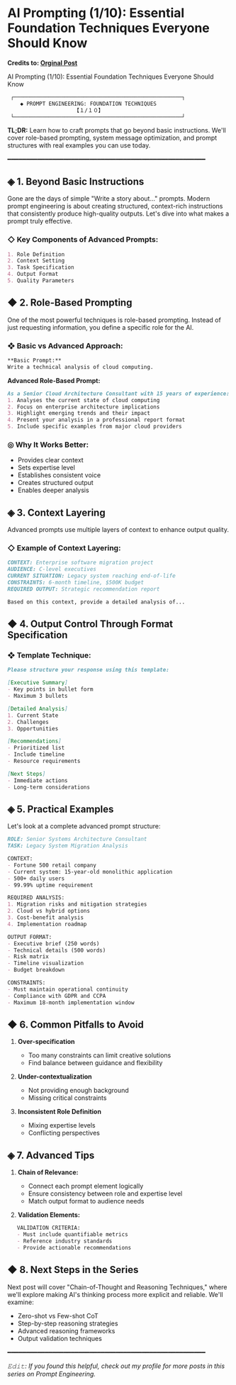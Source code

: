 # AI Prompting (1/10): Essential Foundation Techniques Everyone Should Know

**Credits to: [Orginal Post](https://www.reddit.com/r/PromptEngineering/s/PvHwfBau5x)**

AI Prompting (1/10): Essential Foundation Techniques Everyone Should Know

```markdown
 ┌─────────────────────────────────────────────────────┐
    ◆ 𝙿𝚁𝙾𝙼𝙿𝚃 𝙴𝙽𝙶𝙸𝙽𝙴𝙴𝚁𝙸𝙽𝙶: 𝙵𝙾𝚄𝙽𝙳𝙰𝚃𝙸𝙾𝙽 𝚃𝙴𝙲𝙷𝙽𝙸𝚀𝚄𝙴𝚂    
                     【１/１０】                      
 └─────────────────────────────────────────────────────┘
```
**TL;DR:** Learn how to craft prompts that go beyond basic instructions. We'll cover role-based prompting, system message optimization, and prompt structures with real examples you can use today.

━━━━━━━━━━━━━━━━━━━━━━━━━━━━━━━━━━━━━━━━━━━━━━━━━━━━━

## ◈ 1. Beyond Basic Instructions

Gone are the days of simple "Write a story about..." prompts. Modern prompt engineering is about creating structured, context-rich instructions that consistently produce high-quality outputs. Let's dive into what makes a prompt truly effective.

### ◇ Key Components of Advanced Prompts:
```markdown
1. Role Definition
2. Context Setting
3. Task Specification
4. Output Format
5. Quality Parameters
```
## ◆ 2. Role-Based Prompting

One of the most powerful techniques is role-based prompting. Instead of just requesting information, you define a specific role for the AI.

### ❖ Basic vs Advanced Approach:
```markdown
**Basic Prompt:**
Write a technical analysis of cloud computing.
```
**Advanced Role-Based Prompt:**
```markdown
As a Senior Cloud Architecture Consultant with 15 years of experience:
1. Analyses the current state of cloud computing
2. Focus on enterprise architecture implications
3. Highlight emerging trends and their impact
4. Present your analysis in a professional report format
5. Include specific examples from major cloud providers
```
### ◎ Why It Works Better:
- Provides clear context
- Sets expertise level
- Establishes consistent voice
- Creates structured output
- Enables deeper analysis

## ◈ 3. Context Layering

Advanced prompts use multiple layers of context to enhance output quality.

### ◇ Example of Context Layering:
```markdown
CONTEXT: Enterprise software migration project
AUDIENCE: C-level executives
CURRENT SITUATION: Legacy system reaching end-of-life
CONSTRAINTS: 6-month timeline, $500K budget
REQUIRED OUTPUT: Strategic recommendation report

Based on this context, provide a detailed analysis of...
```
## ◆ 4. Output Control Through Format Specification

### ❖ Template Technique:
```markdown
Please structure your response using this template:

[Executive Summary]
- Key points in bullet form
- Maximum 3 bullets

[Detailed Analysis]
1. Current State
2. Challenges
3. Opportunities

[Recommendations]
- Prioritized list
- Include timeline
- Resource requirements

[Next Steps]
- Immediate actions
- Long-term considerations
```
## ◈ 5. Practical Examples

Let's look at a complete advanced prompt structure:
```markdown
ROLE: Senior Systems Architecture Consultant
TASK: Legacy System Migration Analysis

CONTEXT:
- Fortune 500 retail company
- Current system: 15-year-old monolithic application
- 500+ daily users
- 99.99% uptime requirement

REQUIRED ANALYSIS:
1. Migration risks and mitigation strategies
2. Cloud vs hybrid options
3. Cost-benefit analysis
4. Implementation roadmap

OUTPUT FORMAT:
- Executive brief (250 words)
- Technical details (500 words)
- Risk matrix
- Timeline visualization
- Budget breakdown

CONSTRAINTS:
- Must maintain operational continuity
- Compliance with GDPR and CCPA
- Maximum 18-month implementation window
```
## ◆ 6. Common Pitfalls to Avoid

1. **Over-specification**
   - Too many constraints can limit creative solutions
   - Find balance between guidance and flexibility

2. **Under-contextualization**
   - Not providing enough background
   - Missing critical constraints

3. **Inconsistent Role Definition**
   - Mixing expertise levels
   - Conflicting perspectives

## ◈ 7. Advanced Tips

1. **Chain of Relevance:**
   - Connect each prompt element logically
   - Ensure consistency between role and expertise level
   - Match output format to audience needs

2. **Validation Elements:**
```markdown
   VALIDATION CRITERIA:
   - Must include quantifiable metrics
   - Reference industry standards
   - Provide actionable recommendations
```
## ◆ 8. Next Steps in the Series

Next post will cover "Chain-of-Thought and Reasoning Techniques," where we'll explore making AI's thinking process more explicit and reliable. We'll examine:
- Zero-shot vs Few-shot CoT
- Step-by-step reasoning strategies
- Advanced reasoning frameworks
- Output validation techniques

━━━━━━━━━━━━━━━━━━━━━━━━━━━━━━━━━━━━━━━━━━━━━━━━━━━━━

*𝙴𝚍𝚒𝚝: If you found this helpful, check out my profile for more posts in this series on Prompt Engineering.*

